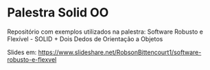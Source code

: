 # Palestra Solid OO
Repositório com exemplos utilizados na palestra: Software Robusto e Flexível - SOLID + Dois Dedos de Orientação a Objetos

Slides em: https://www.slideshare.net/RobsonBittencourt1/software-robusto-e-flexvel
